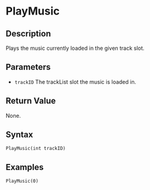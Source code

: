# PlayMusic

## Description
Plays the music currently loaded in the given track slot.

## Parameters

- `trackID`
The trackList slot the music is loaded in.

## Return Value
None.

## Syntax
```
PlayMusic(int trackID)
```

## Examples
```
PlayMusic(0)
```